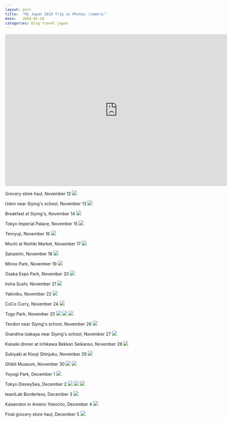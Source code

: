 ```yaml
---
layout: post
title:  "My Japan 2019 Trip in Photos :camera:"
date:   2020-02-24
categories: blog travel japan
---
```


<iframe width="740" height="500" src="https://www.youtube.com/embed/O66qKIK_tG8" frameborder="0" allow="accelerometer; autoplay; encrypted-media; gyroscope; picture-in-picture" allowfullscreen></iframe>

Grocery store haul, November 12
![](/assets/japan/2019/IMG_2753.jpeg)

Udon near Siying's school, November 13
![](/assets/japan/2019/IMG_2768.jpeg)

Breakfast at Siying's, November 14
![](/assets/japan/2019/IMG_2775.jpeg)

Tokyo Imperial Palace, November 15
![](/assets/japan/2019/IMG_2908.jpeg)

Tenryuji, November 16
![](/assets/japan/2019/IMG_3139.jpeg)

Mochi at Nishiki Market, November 17
![](/assets/japan/2019/IMG_3181.jpeg)

Sanzenin, November 18
![](/assets/japan/2019/IMG_3232.jpeg)

Minoo Park, November 19
![](/assets/japan/2019/IMG_3274.jpeg)

Osaka Expo Park, November 20
![](/assets/japan/2019/IMG_3400.jpeg)

Iroha Sushi, November 21
![](/assets/japan/2019/IMG_3444.jpeg)

Yakiniku, November 22
![](/assets/japan/2019/IMG_3469.jpeg)

CoCo Curry, November 24
![](/assets/japan/2019/IMG_3484.jpeg)

Togo Park, November 25
![](/assets/japan/2019/IMG_1698.jpeg)
![](/assets/japan/2019/IMG_1732.jpeg)
![](/assets/japan/2019/IMG_3550.jpeg)

Tendon near Siying's school, November 26
![](/assets/japan/2019/IMG_3596.jpeg)

Grandma izakaya near Siying's school, November 27
![](/assets/japan/2019/IMG_3630.jpeg)

Kaiseki dinner at Ichikawa Bekkan Seikanso, November 28
![](/assets/japan/2019/IMG_3647.jpeg)

Sukiyaki at Kisoji Shinjuku, November 29
![](/assets/japan/2019/IMG_3674.jpeg)

Ghibli Museum, November 30
![](/assets/japan/2019/IMG_3688.jpeg)
![](/assets/japan/2019/IMG_1844.jpeg)

Yoyogi Park, December 1
![](/assets/japan/2019/IMG_3718.jpeg)

Tokyo DisneySea, December 2
![](/assets/japan/2019/IMG_1874.jpeg)
![](/assets/japan/2019/IMG_1877.jpeg)
![](/assets/japan/2019/IMG_1882.jpeg)

teamLab Borderless, December 3
![](/assets/japan/2019/IMG_1932.jpeg)

Kaisendon in Ameno Yokocho, December 4
![](/assets/japan/2019/IMG_4120.jpeg)

Final grocery store haul, December 5
![](/assets/japan/2019/IMG_4148.jpeg)
